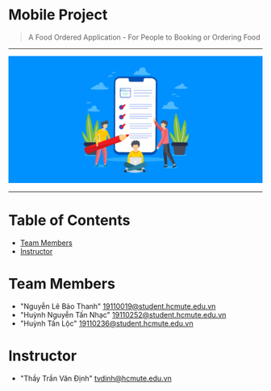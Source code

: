 # Mobile Project
> A Food Ordered Application - For People to Booking or Ordering Food
<hr>

![Alt text](FoodOrderApp/mobile.png?raw=true "Mobile App")

<hr>

# Table of Contents
* [Team Members](#team-members)
* [Instructor](#instructor)

# <a name="team-members"></a>Team Members
* "Nguyễn Lê Bảo Thanh" <19110019@student.hcmute.edu.vn>
* "Huỳnh Nguyễn Tấn Nhạc" <19110252@student.hcmute.edu.vn>
* "Huỳnh Tấn Lộc" <19110236@student.hcmute.edu.vn>

# <a name="instructor"></a>Instructor
* "Thầy Trần Văn Định" <tvdinh@hcmute.edu.vn>